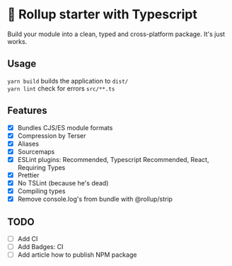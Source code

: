 # 🐣 Rollup starter with Typescript

Build your module into a clean, typed and cross-platform package.
It's just works.

## Usage

`yarn build` builds the application to `dist/`  
`yarn lint` check for errors `src/**.ts`

## Features

- [x] Bundles CJS/ES module formats
- [x] Compression by Terser
- [x] Aliases
- [x] Sourcemaps
- [x] ESLint plugins: Recommended, Typescript Recommended, React, Requiring Types
- [x] Prettier
- [x] No TSLint (because he's dead)
- [x] Compiling types
- [x] Remove console.log's from bundle with @rollup/strip

## TODO

- [ ] Add CI
- [ ] Add Badges: CI
- [ ] Add article how to publish NPM package
